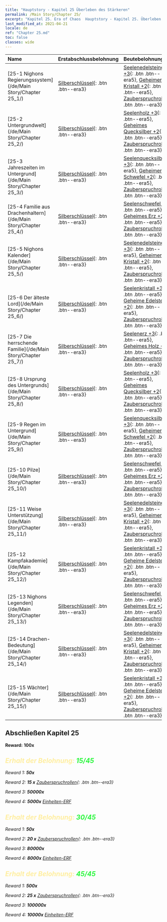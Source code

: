 ```yaml
---
title: "Hauptstory - Kapitel 25 Überleben des Stärkeren"
permalink: /Main Story/Chapter 25/
excerpt: "Kapitel 25. Era of Chaos  Hauptstory - Kapitel 25. Überleben des Stärkeren"
last_modified_at: 2021-04-21
locale: de
ref: "Chapter 25.md"
toc: false
classes: wide
---
```


  | Name |  Erstabschlussbelohnung | Beutebelohnung |
  |:------------|:------------|:------------| 
  | [25-1 Nighons Regierungssystem](/de/Main Story/Chapter 25_1/) | [Silberschlüssel](/de/Items/con_693/){: .btn .btn--era3} | [Seelenedelsteine +3](/de/Items/mat_86/){: .btn .btn--era5}, [Geheimer Kristall +2](/de/Items/mat_80/){: .btn .btn--era5}, [Zauberspruchrollen](/de/Items/con_694/){: .btn .btn--era3} |
  | [25-2 Untergrundwelt](/de/Main Story/Chapter 25_2/) | [Silberschlüssel](/de/Items/con_693/){: .btn .btn--era3} | [Seelenholz +3](/de/Items/mat_83/){: .btn .btn--era5}, [Geheimes Quecksilber +2](/de/Items/mat_77/){: .btn .btn--era5}, [Zauberspruchrollen](/de/Items/con_694/){: .btn .btn--era3} |
  | [25-3 Jahreszeiten im Untergrund](/de/Main Story/Chapter 25_3/) | [Silberschlüssel](/de/Items/con_693/){: .btn .btn--era3} | [Seelenquecksilber +3](/de/Items/mat_84/){: .btn .btn--era5}, [Geheimer Schwefel +2](/de/Items/mat_78/){: .btn .btn--era5}, [Zauberspruchrollen](/de/Items/con_694/){: .btn .btn--era3} |
  | [25-4 Familie aus Drachenhaltern](/de/Main Story/Chapter 25_4/) | [Silberschlüssel](/de/Items/con_693/){: .btn .btn--era3} | [Seelenschwefel +3](/de/Items/mat_85/){: .btn .btn--era5}, [Geheimes Erz +2](/de/Items/mat_75/){: .btn .btn--era5}, [Zauberspruchrollen](/de/Items/con_694/){: .btn .btn--era3} |
  | [25-5 Nighons Kalender](/de/Main Story/Chapter 25_5/) | [Silberschlüssel](/de/Items/con_693/){: .btn .btn--era3} | [Seelenedelsteine +3](/de/Items/mat_86/){: .btn .btn--era5}, [Geheimer Kristall +2](/de/Items/mat_80/){: .btn .btn--era5}, [Zauberspruchrollen](/de/Items/con_694/){: .btn .btn--era3} |
  | [25-6 Der älteste Lord](/de/Main Story/Chapter 25_6/) | [Silberschlüssel](/de/Items/con_693/){: .btn .btn--era3} | [Seelenkristall +3](/de/Items/mat_87/){: .btn .btn--era5}, [Geheime Edelsteine +2](/de/Items/mat_79/){: .btn .btn--era5}, [Zauberspruchrollen](/de/Items/con_694/){: .btn .btn--era3} |
  | [25-7 Die herrschende Familie](/de/Main Story/Chapter 25_7/) | [Silberschlüssel](/de/Items/con_693/){: .btn .btn--era3} | [Seelenerz +3](/de/Items/mat_82/){: .btn .btn--era5}, [Geheimes Holz +2](/de/Items/mat_76/){: .btn .btn--era5}, [Zauberspruchrollen](/de/Items/con_694/){: .btn .btn--era3} |
  | [25-8 Ursprung des Untergrunds](/de/Main Story/Chapter 25_8/) | [Silberschlüssel](/de/Items/con_693/){: .btn .btn--era3} | [Seelenholz +3](/de/Items/mat_83/){: .btn .btn--era5}, [Geheimes Quecksilber +2](/de/Items/mat_77/){: .btn .btn--era5}, [Zauberspruchrollen](/de/Items/con_694/){: .btn .btn--era3} |
  | [25-9 Regen im Untergrund](/de/Main Story/Chapter 25_9/) | [Silberschlüssel](/de/Items/con_693/){: .btn .btn--era3} | [Seelenquecksilber +3](/de/Items/mat_84/){: .btn .btn--era5}, [Geheimer Schwefel +2](/de/Items/mat_78/){: .btn .btn--era5}, [Zauberspruchrollen](/de/Items/con_694/){: .btn .btn--era3} |
  | [25-10 Pilze](/de/Main Story/Chapter 25_10/) | [Silberschlüssel](/de/Items/con_693/){: .btn .btn--era3} | [Seelenschwefel +3](/de/Items/mat_85/){: .btn .btn--era5}, [Geheimes Erz +2](/de/Items/mat_75/){: .btn .btn--era5}, [Zauberspruchrollen](/de/Items/con_694/){: .btn .btn--era3} |
  | [25-11 Weise Unterstützung](/de/Main Story/Chapter 25_11/) | [Silberschlüssel](/de/Items/con_693/){: .btn .btn--era3} | [Seelenedelsteine +3](/de/Items/mat_86/){: .btn .btn--era5}, [Geheimer Kristall +2](/de/Items/mat_80/){: .btn .btn--era5}, [Zauberspruchrollen](/de/Items/con_694/){: .btn .btn--era3} |
  | [25-12 Kampfakademie](/de/Main Story/Chapter 25_12/) | [Silberschlüssel](/de/Items/con_693/){: .btn .btn--era3} | [Seelenkristall +3](/de/Items/mat_87/){: .btn .btn--era5}, [Geheime Edelsteine +2](/de/Items/mat_79/){: .btn .btn--era5}, [Zauberspruchrollen](/de/Items/con_694/){: .btn .btn--era3} |
  | [25-13 Nighons Legenden](/de/Main Story/Chapter 25_13/) | [Silberschlüssel](/de/Items/con_693/){: .btn .btn--era3} | [Seelenschwefel +3](/de/Items/mat_85/){: .btn .btn--era5}, [Geheimes Erz +2](/de/Items/mat_75/){: .btn .btn--era5}, [Zauberspruchrollen](/de/Items/con_694/){: .btn .btn--era3} |
  | [25-14 Drachen-Bedeutung](/de/Main Story/Chapter 25_14/) | [Silberschlüssel](/de/Items/con_693/){: .btn .btn--era3} | [Seelenedelsteine +3](/de/Items/mat_86/){: .btn .btn--era5}, [Geheimer Kristall +2](/de/Items/mat_80/){: .btn .btn--era5}, [Zauberspruchrollen](/de/Items/con_694/){: .btn .btn--era3} |
  | [25-15 Wächter](/de/Main Story/Chapter 25_15/) | [Silberschlüssel](/de/Items/con_693/){: .btn .btn--era3} | [Seelenkristall +3](/de/Items/mat_87/){: .btn .btn--era5}, [Geheime Edelsteine +2](/de/Items/mat_79/){: .btn .btn--era5}, [Zauberspruchrollen](/de/Items/con_694/){: .btn .btn--era3} |


## Abschließen Kapitel 25

 **Reward:**  **100x** <i class="fas fa-gem"/>



## <span style="color: #ffeea0">Erhalt der Belohnung: </span><span style="color: #27f73a">15/45</span>

 Reward 1:  **50x** <i class="fas fa-gem"/>

 Reward 2: **15 x** [Zauberspruchrollen](/de/Items/con_694/){: .btn .btn--era3}

 Reward 3:  **50000x** <i class="fas fa-coins"/>

 Reward 4:  **5000x** [Einheiten-ERF](/de/Items/con_902/)



## <span style="color: #ffeea0">Erhalt der Belohnung: </span><span style="color: #27f73a">30/45</span>

 Reward 1:  **50x** <i class="fas fa-gem"/>

 Reward 2: **20 x** [Zauberspruchrollen](/de/Items/con_694/){: .btn .btn--era3}

 Reward 3:  **80000x** <i class="fas fa-coins"/>

 Reward 4:  **8000x** [Einheiten-ERF](/de/Items/con_902/)



## <span style="color: #ffeea0">Erhalt der Belohnung: </span><span style="color: #27f73a">45/45</span>

 Reward 1:  **500x** <i class="fas fa-gem"/>

 Reward 2: **25 x** [Zauberspruchrollen](/de/Items/con_694/){: .btn .btn--era3}

 Reward 3:  **100000x** <i class="fas fa-coins"/>

 Reward 4:  **10000x** [Einheiten-ERF](/de/Items/con_902/)

